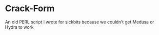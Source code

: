 # Crack-Form
An old PERL script I wrote for sickbits because we couldn't get Medusa or Hydra to work
